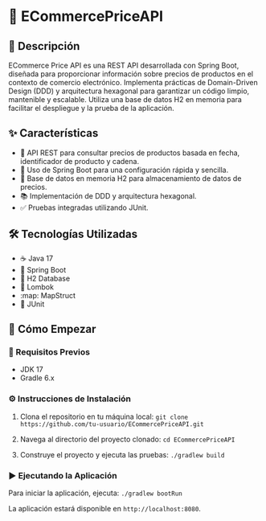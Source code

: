 # :shopping_cart: ECommercePriceAPI

## :page_with_curl: Descripción

ECommerce Price API es una REST API desarrollada con Spring Boot, diseñada para proporcionar información sobre precios de productos en el contexto de comercio electrónico. Implementa prácticas de Domain-Driven Design (DDD) y arquitectura hexagonal para garantizar un código limpio, mantenible y escalable. Utiliza una base de datos H2 en memoria para facilitar el despliegue y la prueba de la aplicación.

## :sparkles: Características

- :money_with_wings: API REST para consultar precios de productos basada en fecha, identificador de producto y cadena.
- :rocket: Uso de Spring Boot para una configuración rápida y sencilla.
- :floppy_disk: Base de datos en memoria H2 para almacenamiento de datos de precios.
- :books: Implementación de DDD y arquitectura hexagonal.
- :white_check_mark: Pruebas integradas utilizando JUnit.

## :hammer_and_wrench: Tecnologías Utilizadas

- :coffee: Java 17
- :leaves: Spring Boot
- :floppy_disk: H2 Database
- :wrench: Lombok
- :map: MapStruct
- :test_tube: JUnit

## :runner: Cómo Empezar

### :pushpin: Requisitos Previos

- JDK 17
- Gradle 6.x

### :gear: Instrucciones de Instalación

1. Clona el repositorio en tu máquina local:
`git clone https://github.com/tu-usuario/ECommercePriceAPI.git`


2. Navega al directorio del proyecto clonado:
`cd ECommercePriceAPI`


3. Construye el proyecto y ejecuta las pruebas:
`./gradlew build`


### :arrow_forward: Ejecutando la Aplicación

Para iniciar la aplicación, ejecuta:
`./gradlew bootRun`


La aplicación estará disponible en `http://localhost:8080`.





